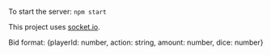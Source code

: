 To start the server: `npm start`

This project uses [socket.io](https://socket.io/).

Bid format: {playerId: number, action: string, amount: number, dice: number}